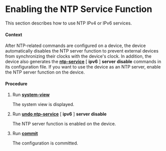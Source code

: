 Enabling the NTP Service Function
=================================

This section describes how to use NTP IPv4 or IPv6 services.

#### Context

After NTP-related commands are configured on a device, the device automatically disables the NTP server function to prevent external devices from synchronizing their clocks with the device's clock. In addition, the device also generates the [**ntp-service**](cmdqueryname=ntp-service) [ **ipv6** ] **server** **disable** commands in its configuration file. If you want to use the device as an NTP server, enable the NTP server function on the device.


#### Procedure

1. Run [**system-view**](cmdqueryname=system-view)
   
   
   
   The system view is displayed.
2. Run [**undo ntp-service**](cmdqueryname=undo+ntp-service) [ **ipv6** ] **server** **disable**
   
   
   
   The NTP server function is enabled on the device.
3. Run [**commit**](cmdqueryname=commit)
   
   
   
   The configuration is committed.